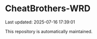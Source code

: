 # CheatBrothers-WRD

Last updated: 2025-07-16 17:39:01

This repository is automatically maintained.
